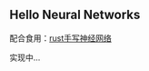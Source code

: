 ## Hello Neural Networks

配合食用：[rust手写神经网络](https://www.kirito.info/rust%E6%89%8B%E5%86%99%E7%A5%9E%E7%BB%8F%E7%BD%91%E7%BB%9C/)

实现中...